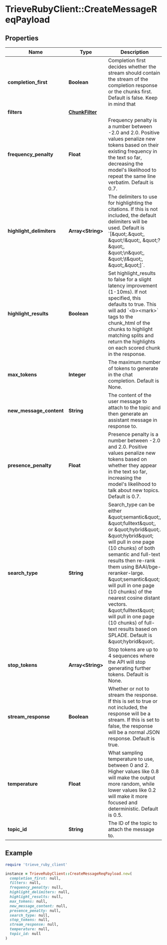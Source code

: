 # TrieveRubyClient::CreateMessageReqPayload

## Properties

| Name | Type | Description | Notes |
| ---- | ---- | ----------- | ----- |
| **completion_first** | **Boolean** | Completion first decides whether the stream should contain the stream of the completion response or the chunks first. Default is false. Keep in mind that || is used to separate the chunks from the completion response. If || is in the completion then you may want to split on ||{ instead. | [optional] |
| **filters** | [**ChunkFilter**](ChunkFilter.md) |  | [optional] |
| **frequency_penalty** | **Float** | Frequency penalty is a number between -2.0 and 2.0. Positive values penalize new tokens based on their existing frequency in the text so far, decreasing the model&#39;s likelihood to repeat the same line verbatim. Default is 0.7. | [optional] |
| **highlight_delimiters** | **Array&lt;String&gt;** | The delimiters to use for highlighting the citations. If this is not included, the default delimiters will be used. Default is &#x60;[\&quot;.\&quot;, \&quot;!\&quot;, \&quot;?\&quot;, \&quot;\\n\&quot;, \&quot;\\t\&quot;, \&quot;,\&quot;]&#x60;. | [optional] |
| **highlight_results** | **Boolean** | Set highlight_results to false for a slight latency improvement (1-10ms). If not specified, this defaults to true. This will add &#x60;&lt;b&gt;&lt;mark&gt;&#x60; tags to the chunk_html of the chunks to highlight matching splits and return the highlights on each scored chunk in the response. | [optional] |
| **max_tokens** | **Integer** | The maximum number of tokens to generate in the chat completion. Default is None. | [optional] |
| **new_message_content** | **String** | The content of the user message to attach to the topic and then generate an assistant message in response to. |  |
| **presence_penalty** | **Float** | Presence penalty is a number between -2.0 and 2.0. Positive values penalize new tokens based on whether they appear in the text so far, increasing the model&#39;s likelihood to talk about new topics. Default is 0.7. | [optional] |
| **search_type** | **String** | Search_type can be either \&quot;semantic\&quot;, \&quot;fulltext\&quot;, or \&quot;hybrid\&quot;. \&quot;hybrid\&quot; will pull in one page (10 chunks) of both semantic and full-text results then re-rank them using BAAI/bge-reranker-large. \&quot;semantic\&quot; will pull in one page (10 chunks) of the nearest cosine distant vectors. \&quot;fulltext\&quot; will pull in one page (10 chunks) of full-text results based on SPLADE. Default is \&quot;hybrid\&quot;. | [optional] |
| **stop_tokens** | **Array&lt;String&gt;** | Stop tokens are up to 4 sequences where the API will stop generating further tokens. Default is None. | [optional] |
| **stream_response** | **Boolean** | Whether or not to stream the response. If this is set to true or not included, the response will be a stream. If this is set to false, the response will be a normal JSON response. Default is true. | [optional] |
| **temperature** | **Float** | What sampling temperature to use, between 0 and 2. Higher values like 0.8 will make the output more random, while lower values like 0.2 will make it more focused and deterministic. Default is 0.5. | [optional] |
| **topic_id** | **String** | The ID of the topic to attach the message to. |  |

## Example

```ruby
require 'trieve_ruby_client'

instance = TrieveRubyClient::CreateMessageReqPayload.new(
  completion_first: null,
  filters: null,
  frequency_penalty: null,
  highlight_delimiters: null,
  highlight_results: null,
  max_tokens: null,
  new_message_content: null,
  presence_penalty: null,
  search_type: null,
  stop_tokens: null,
  stream_response: null,
  temperature: null,
  topic_id: null
)
```

